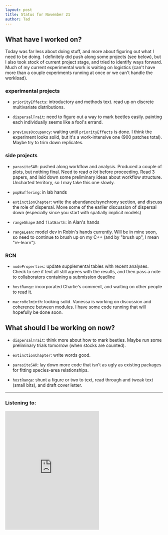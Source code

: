 ```yaml
---
layout: post
title: Status for November 21
author: Tad
---
```


## What have I worked on?

Today was far less about doing stuff, and more about figuring out what I need to be doing. I definitely did push along some projects (see below), but I also took stock of current project stage, and tried to identify ways forward. Much of my current experimental work is waiting on logistics (can't have more than a couple experiments running at once or we can't handle the workload).


### experimental projects

* `priorityEffects`: introductory and methods text. read up on discrete multivariate distributions.

* `dispersalTrait`: need to figure out a way to mark beetles easily. painting each individually seems like a fool's errand.

* `previousOccupancy`: waiting until `priorityEffects` is done. I think the experiment looks solid, but it's a work-intensive one (900 patches total). Maybe try to trim down replicates.

### side projects

* `parasiteSAR`: pushed along workflow and analysis. Produced a couple of plots, but nothing final. Need to read _a lot_ before proceeding. Read 3 papers, and laid down some preliminary ideas about workflow structure. Uncharted territory, so I may take this one slowly.

* `popBuffering`: in lab hands

* `extinctionChapter`: write the abundance/synchrony section, and discuss the role of dispersal. Move some of the earlier discussion of dispersal down (especially since you start with spatially implicit models)

* `rangeShape` and `flatEarth`: in Alan's hands

* `rangeLean`: model dev in Robin's hands currently. Will be in mine soon, so need to continue to brush up on my C++ (and by "brush up", I mean "re-learn").



### RCN

* `nodeProperties`: update supplemental tables with recent analyses. Check to see if text all still agrees with the results, and then pass a note to collaborators containing a submission deadline

* `hostRange`: incorporated Charlie's comment, and waiting on other people to read it.

* `macroHelminth`: looking solid. Vanessa is working on discussion and coherence between modules. I have some code running that will hopefully be done soon.



## What should I be working on now?


* `dispersalTrait`: think more about how to mark beetles. Maybe run some preliminary trials tomorrow (when stocks are counted).

* `extinctionChapter`: write words good.

* `parasiteSAR`: lay down more code that isn't as ugly as existing packages for fitting species-area relationships.

* `hostRange`: shunt a figure or two to text, read through and tweak text (small bits), and draft cover letter.






---

### Listening to:
<iframe src="https://embed.spotify.com/?uri=spotify%3Atrack%3A6SWdKiXBylUef7gsFYuH0G" width="300" height="380" frameborder="0" allowtransparency="true"></iframe>
 <i class='fa fa-code' style='color:pink'></i>
